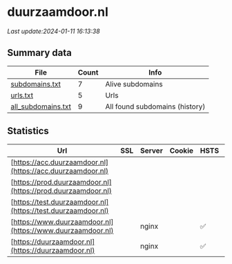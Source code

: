 # duurzaamdoor.nl
*Last update:2024-01-11 16:13:38*
## Summary data
| File       | Count | Info |
|------------|-------|------|
|[subdomains.txt](/data/duurzaamdoor/subdomains.txt)|7|Alive subdomains|
|[urls.txt](/data/duurzaamdoor/urls.txt)|5|Urls|
|[all_subdomains.txt](/data/duurzaamdoor/all_subdomains.txt)|9|All found subdomains (history)|
## Statistics
| Url | SSL | Server | Cookie | HSTS | CSP | XFO | XXP | RP | Tech |
|------------|-------|------|------|------|------|------|------|------|------|
|[https://acc.duurzaamdoor.nl](https://acc.duurzaamdoor.nl)| | | | | | | |:white_check_mark: | |Basic Nginx| |
|[https://prod.duurzaamdoor.nl](https://prod.duurzaamdoor.nl)| | | | | | | |:white_check_mark: | |HSTS Nginx| |
|[https://test.duurzaamdoor.nl](https://test.duurzaamdoor.nl)| | | | | | | |:white_check_mark: | |Basic Nginx| |
|[https://www.duurzaamdoor.nl](https://www.duurzaamdoor.nl)| |nginx| |:white_check_mark: | |:white_check_mark: | |:white_check_mark: | |:white_check_mark: | |Drupal:10 HSTS Nginx...| |
|[https://duurzaamdoor.nl](https://duurzaamdoor.nl)| |nginx| |:white_check_mark: | |:white_check_mark: | |:white_check_mark: | |:white_check_mark: | |HSTS Nginx| |